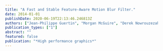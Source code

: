 ```yaml
---
title: "A Fast and Stable Feature-Aware Motion Blur Filter."
date: 2014-01-01
publishDate: 2020-06-19T22:13:46.246813Z
authors: ["Jean-Philippe Guertin", "Morgan McGuire", "Derek Nowrouzezahrai"]
publication_types: ["1"]
abstract: ""
featured: false
publication: "*High performance graphics*"
---
```


